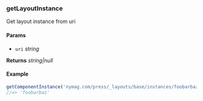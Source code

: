 ### getLayoutInstance

Get layout instance from uri

#### Params

* `uri` _string_

**Returns** _string|null_

#### Example

```js
getComponentInstance('nymag.com/press/_layouts/base/instances/foobarbaz@published')
//=> 'foobarbaz'

```
